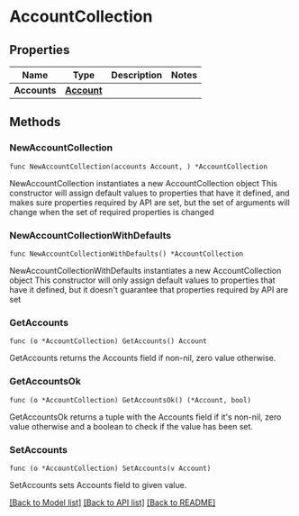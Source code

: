 # AccountCollection

## Properties

Name | Type | Description | Notes
------------ | ------------- | ------------- | -------------
**Accounts** | [**Account**](Account.md) |  | 

## Methods

### NewAccountCollection

`func NewAccountCollection(accounts Account, ) *AccountCollection`

NewAccountCollection instantiates a new AccountCollection object
This constructor will assign default values to properties that have it defined,
and makes sure properties required by API are set, but the set of arguments
will change when the set of required properties is changed

### NewAccountCollectionWithDefaults

`func NewAccountCollectionWithDefaults() *AccountCollection`

NewAccountCollectionWithDefaults instantiates a new AccountCollection object
This constructor will only assign default values to properties that have it defined,
but it doesn't guarantee that properties required by API are set

### GetAccounts

`func (o *AccountCollection) GetAccounts() Account`

GetAccounts returns the Accounts field if non-nil, zero value otherwise.

### GetAccountsOk

`func (o *AccountCollection) GetAccountsOk() (*Account, bool)`

GetAccountsOk returns a tuple with the Accounts field if it's non-nil, zero value otherwise
and a boolean to check if the value has been set.

### SetAccounts

`func (o *AccountCollection) SetAccounts(v Account)`

SetAccounts sets Accounts field to given value.



[[Back to Model list]](./README.md#documentation-for-models) [[Back to API list]](./README.md#documentation-for-api-endpoints) [[Back to README]](./README.md)


